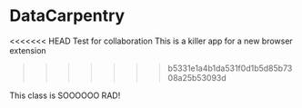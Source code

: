 # DataCarpentry
<<<<<<< HEAD
Test for collaboration
This is a killer app for a new browser extension
>>>>>>> b5331e1a4b1da531f0d1b5d85b7308a25b53093d

This class is SOOOOOO RAD!
